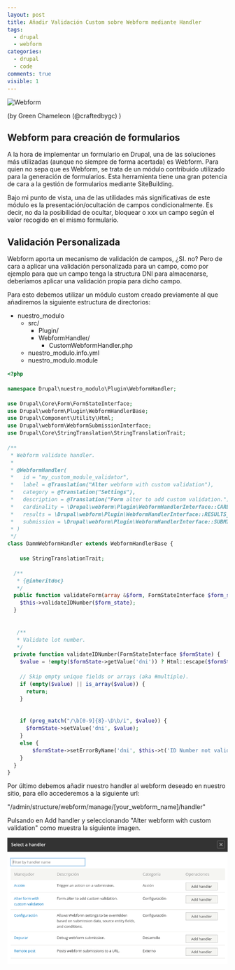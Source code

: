 ```yaml
---
layout: post
title: Añadir Validación Custom sobre Webform mediante Handler
tags:
  - drupal
  - webform
categories:
  - drupal
  - code
comments: true
visible: 1
---
```



![Webform](/images/webform.jpg)

(by Green Chameleon (@craftedbygc) )

## Webform para creación de formularios

A la hora de implementar un formulario en Drupal, una de las soluciones más utilizadas (aunque no siempre de forma acertada) es Webform.
Para quien no sepa que es Webform, se trata de un módulo contribuido utilizado para la generación de formularios.
Esta herramienta tiene una gran potencia de cara a la gestión de formularios mediante SiteBuilding.

Bajo mi punto de vista, una de las utilidades más significativas de este módulo es la presentación/ocultación de campos condicionalmente. 
Es decir, no da la posibilidad de ocultar, bloquear o xxx un campo según el valor recogido en el mismo formulario. 

## Validación Personalizada 

Webform aporta un mecanismo de validación de campos, ¿SI. no? 
Pero de cara a aplicar una validación personalizada para un campo, como por ejemplo para que un campo tenga la structura DNI para almacenarse, deberíamos aplicar una validación propia para dicho campo.

Para esto debemos utilizar un módulo custom creado previamente al que añadiremos la siguiente estructura de directorios:

  * nuestro_modulo
    * src/
        * Plugin/
        * WebformHandler/
            * CustomWebformHandler.php
    * nuestro_modulo.info.yml        
    * nuestro_modulo.module        

```php
<?php

namespace Drupal\nuestro_modulo\Plugin\WebformHandler;

use Drupal\Core\Form\FormStateInterface;
use Drupal\webform\Plugin\WebformHandlerBase;
use Drupal\Component\Utility\Html;
use Drupal\webform\WebformSubmissionInterface;
use Drupal\Core\StringTranslation\StringTranslationTrait;

/**
 * Webform validate handler.
 *
 * @WebformHandler(
 *   id = "my_custom_module_validator",
 *   label = @Translation("Alter webform with custom validation"),
 *   category = @Translation("Settings"),
 *   description = @Translation("Form alter to add custom validation."),
 *   cardinality = \Drupal\webform\Plugin\WebformHandlerInterface::CARDINALITY_SINGLE,
 *   results = \Drupal\webform\Plugin\WebformHandlerInterface::RESULTS_PROCESSED,
 *   submission = \Drupal\webform\Plugin\WebformHandlerInterface::SUBMISSION_OPTIONAL,
 * )
 */
class DammWebformHandler extends WebformHandlerBase {

    use StringTranslationTrait;

  /**
   * {@inheritdoc}
   */
  public function validateForm(array &$form, FormStateInterface $form_state, WebformSubmissionInterface $webform_submission) {
    $this->validateIDNumber($form_state);
  }
  

   /**
   * Validate lot number.
   */
  private function validateIDNumber(FormStateInterface $formState) {
    $value = !empty($formState->getValue('dni')) ? Html::escape($formState->getValue('dni')) : NULL;

    // Skip empty unique fields or arrays (aka #multiple).
    if (empty($value) || is_array($value)) {
      return;
    }

 
    if (preg_match("/\b[0-9]{8}-\D\b/i", $value)) {  
      $formState->setValue('dni', $value);
    }
    else {
        $formState->setErrorByName('dni', $this->t('ID Number not valid.'));
    }
  }
}  

```

Por último debemos añadir nuestro handler al webform deseado en nuestro sitio, para ello accederemos a la siguiente url:

"/admin/structure/webform/manage/[your_webform_name]/handler"

Pulsando en Add handler y seleccionando "Alter webform with custom validation" como muestra la siguiente imagen.

![Custom handler](/images/handler.png)